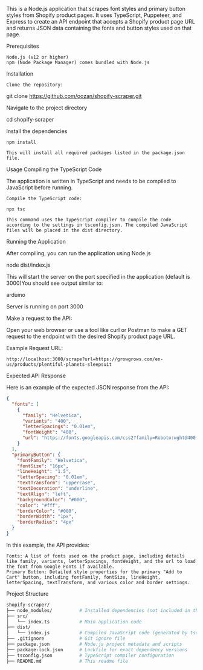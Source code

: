 This is a Node.js application that scrapes font styles and primary button styles from Shopify product pages. It uses TypeScript, Puppeteer, and Express to create an API endpoint that accepts a Shopify product page URL and returns JSON data containing the fonts and button styles used on that page.

Prerequisites

    Node.js (v12 or higher)
    npm (Node Package Manager) comes bundled with Node.js

Installation

    Clone the repository:

git clone https://github.com/oozan/shopify-scraper.git

Navigate to the project directory

cd shopify-scraper

Install the dependencies

    npm install

    This will install all required packages listed in the package.json file.

Usage
Compiling the TypeScript Code

The application is written in TypeScript and needs to be compiled to JavaScript before running.

    Compile the TypeScript code:

    npx tsc

    This command uses the TypeScript compiler to compile the code according to the settings in tsconfig.json. The compiled JavaScript files will be placed in the dist directory.

Running the Application

After compiling, you can run the application using Node.js

node dist/index.js

This will start the server on the port specified in the application (default is 3000)You should see output similar to:

arduino

Server is running on port 3000

Make a request to the API:

Open your web browser or use a tool like curl or Postman to make a GET request to the endpoint with the desired Shopify product page URL.

Example Request URL:

    http://localhost:3000/scrape?url=https://growgrows.com/en-us/products/plentiful-planets-sleepsuit

Expected API Response

Here is an example of the expected JSON response from the API:

```json
{
  "fonts": [
    {
      "family": "Helvetica",
      "variants": "400",
      "letterSpacings": "0.01em",
      "fontWeight": "400",
      "url": "https://fonts.googleapis.com/css2?family=Roboto:wght@400;700&display=swap"
    }
  ],
  "primaryButton": {
    "fontFamily": "Helvetica",
    "fontSize": "16px",
    "lineHeight": "1.5",
    "letterSpacing": "0.01em",
    "textTransform": "uppercase",
    "textDecoration": "underline",
    "textAlign": "left",
    "backgroundColor": "#000",
    "color": "#fff",
    "borderColor": "#000",
    "borderWidth": "1px",
    "borderRadius": "4px"
  }
}
```

In this example, the API provides:

    Fonts: A list of fonts used on the product page, including details like family, variants, letterSpacings, fontWeight, and the url to load the font from Google Fonts if available.
    Primary Button: Detailed style properties for the primary "Add to Cart" button, including fontFamily, fontSize, lineHeight, letterSpacing, textTransform, and various color and border settings.

Project Structure

```graphql
shopify-scraper/
├── node_modules/          # Installed dependencies (not included in the repo)
├── src/
│   └── index.ts           # Main application code
├── dist/
│   └── index.js           # Compiled JavaScript code (generated by tsc)
├── .gitignore             # Git ignore file
├── package.json           # Node.js project metadata and scripts
├── package-lock.json      # Lockfile for exact dependency versions
├── tsconfig.json          # TypeScript compiler configuration
├── README.md              # This readme file
```

